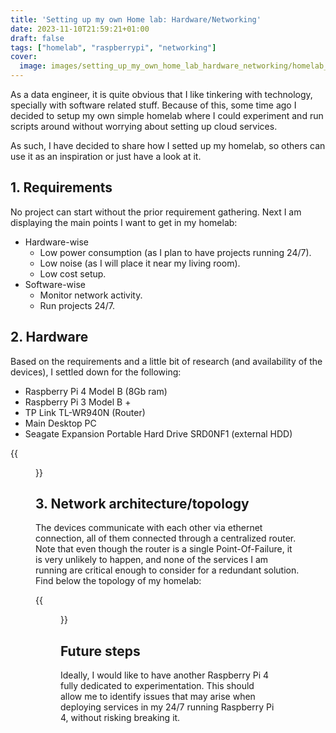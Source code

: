 ```yaml
---
title: 'Setting up my own Home lab: Hardware/Networking'
date: 2023-11-10T21:59:21+01:00
draft: false
tags: ["homelab", "raspberrypi", "networking"]
cover:
  image: images/setting_up_my_own_home_lab_hardware_networking/homelab_network_topology.png
---
```


As a data engineer, it is quite obvious that I like tinkering with technology, specially with software related stuff. Because of this, some time ago I decided to setup my own simple homelab where I could experiment and run scripts around without worrying about setting up cloud services.

As such, I have decided to share how I setted up my homelab, so others can use it as an inspiration or just have a look at it.

## 1. Requirements
No project can start without the prior requirement gathering. Next I am displaying the main points I want to get in my homelab:
* Hardware-wise
  * Low power consumption (as I plan to have projects running 24/7).
  * Low noise (as I will place it near my living room).
  * Low cost setup.
* Software-wise
  * Monitor network activity.
  * Run projects 24/7.

## 2. Hardware
Based on the requirements and a little bit of research (and availability of the devices), I settled down for the following:
* Raspberry Pi 4 Model B (8Gb ram)
* Raspberry Pi 3 Model B +
* TP Link TL-WR940N (Router)
* Main Desktop PC
* Seagate Expansion Portable Hard Drive SRD0NF1 (external HDD)

{{<figure src="/images/setting_up_my_own_home_lab_hardware_networking/hardware.jpg" title="Homelab hardware." alt="Homelab hardware." width="100%">}}



## 3. Network architecture/topology
The devices communicate with each other via ethernet connection, all of them connected through a centralized router. Note that even though the router is a single Point-Of-Failure, it is very unlikely to happen, and none of the services I am running are critical enough to consider for a redundant solution. Find below the topology of my homelab:

{{<figure src="/images/setting_up_my_own_home_lab_hardware_networking/homelab_network_topology.png" title="Overview of Network topology." alt="Overview of Network topology." width="100%">}}
                                 
## Future steps
Ideally, I would like to have another Raspberry Pi 4 fully dedicated to experimentation. This should allow me to identify issues that may arise when deploying services in my 24/7 running Raspberry Pi 4, without risking breaking it. 
